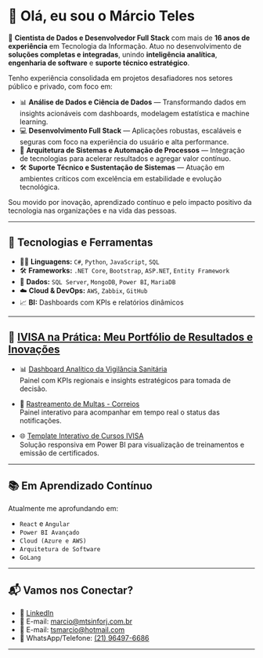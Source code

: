 # 👋 Olá, eu sou o Márcio Teles

🎯 **Cientista de Dados e Desenvolvedor Full Stack** com mais de **16 anos de experiência** em Tecnologia da Informação. Atuo no desenvolvimento de **soluções completas e integradas**, unindo **inteligência analítica**, **engenharia de software** e **suporte técnico estratégico**.

Tenho experiência consolidada em projetos desafiadores nos setores público e privado, com foco em:

- 📊 **Análise de Dados e Ciência de Dados** — Transformando dados em insights acionáveis com dashboards, modelagem estatística e machine learning.  
- 💻 **Desenvolvimento Full Stack** — Aplicações robustas, escaláveis e seguras com foco na experiência do usuário e alta performance.  
- 🔧 **Arquitetura de Sistemas e Automação de Processos** — Integração de tecnologias para acelerar resultados e agregar valor contínuo.  
- 🛠️ **Suporte Técnico e Sustentação de Sistemas** — Atuação em ambientes críticos com excelência em estabilidade e evolução tecnológica.

Sou movido por inovação, aprendizado contínuo e pelo impacto positivo da tecnologia nas organizações e na vida das pessoas.

---

## 🚀 Tecnologias e Ferramentas

- 👨‍💻 **Linguagens:** `C#`, `Python`, `JavaScript`, `SQL`  
- 🛠️ **Frameworks:** `.NET Core`, `Bootstrap`, `ASP.NET`, `Entity Framework`  
- 🧠 **Dados:** `SQL Server`, `MongoDB`, `Power BI`, `MariaDB`  
- ☁️ **Cloud & DevOps:** `AWS`, `Zabbix`, `GitHub`  
- 📈 **BI:** Dashboards com KPIs e relatórios dinâmicos  

---

## 🔧 [IVISA na Prática: Meu Portfólio de Resultados e Inovações](https://tinyurl.com/3wbbs6dc)

- 📊 [Dashboard Analítico da Vigilância Sanitária](https://tinyurl.com/3wbbs6dc)  
  Painel com KPIs regionais e insights estratégicos para tomada de decisão.  

- 🧰 [Rastreamento de Multas - Correios](https://tinyurl.com/483xa7rp)  
  Painel interativo para acompanhar em tempo real o status das notificações.  

- 🌐 [Template Interativo de Cursos IVISA](https://tinyurl.com/9f2723mu)  
  Solução responsiva em Power BI para visualização de treinamentos e emissão de certificados.

---

## 📚 Em Aprendizado Contínuo

Atualmente me aprofundando em:

- `React` e `Angular`  
- `Power BI Avançado`  
- `Cloud (Azure e AWS)`  
- `Arquitetura de Software`  
- `GoLang`  

---

## 📬 Vamos nos Conectar?

- 🔗 [LinkedIn](https://www.linkedin.com/in/m%C3%A1rcio-teles-63191387)  
- 📧 E-mail: [marcio@mtsinforj.com.br](mailto:marcio@mtsinforj.com.br)  
- 📧 E-mail: [tsmarcio@hotmail.com](mailto:tsmarcio@hotmail.com)  
- 📱 WhatsApp/Telefone: [(21) 96497-6686](tel:+5521964976686)

---
